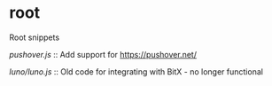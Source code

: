 # root
Root snippets

*pushover.js* :: Add support for https://pushover.net/

*luno/luno.js* :: Old code for integrating with BitX - no longer functional